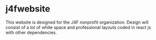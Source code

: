 # j4fwebsite

This website is designed for the J4F nonprofit organization.
Design will consist of a lot of white space and professional layouts
coded in react js with other dependencies.
